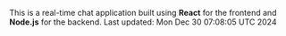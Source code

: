 This is a real-time chat application built using **React** for the frontend and **Node.js** for the backend.
Last updated: Mon Dec 30 07:08:05 UTC 2024
